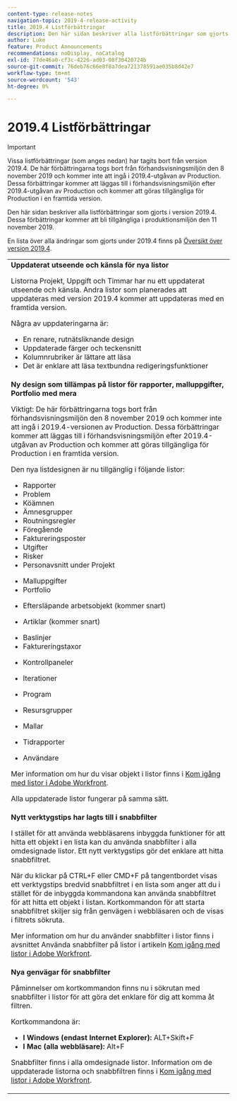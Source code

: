 ```yaml
---
content-type: release-notes
navigation-topic: 2019-4-release-activity
title: 2019.4 Listförbättringar
description: Den här sidan beskriver alla listförbättringar som gjorts i version 2019.4. Dessa förbättringar kommer att bli tillgängliga i produktionsmiljön den 11 november 2019.
author: Luke
feature: Product Announcements
recommendations: noDisplay, noCatalog
exl-id: 77de46a0-cf3c-4226-ad03-08f30420724b
source-git-commit: 76deb76c66e8f8a7dea721378591ae035b8d42e7
workflow-type: tm+mt
source-wordcount: '543'
ht-degree: 0%

---
```


# 2019.4 Listförbättringar

>[!IMPORTANT]
>
>Vissa listförbättringar (som anges nedan) har tagits bort från version 2019.4. De här förbättringarna togs bort från förhandsvisningsmiljön den 8 november 2019 och kommer inte att ingå i 2019.4-utgåvan av Production. Dessa förbättringar kommer att läggas till i förhandsvisningsmiljön efter 2019.4-utgåvan av Production och kommer att göras tillgängliga för Production i en framtida version.

Den här sidan beskriver alla listförbättringar som gjorts i version 2019.4. Dessa förbättringar kommer att bli tillgängliga i produktionsmiljön den 11 november 2019.

En lista över alla ändringar som gjorts under 2019.4 finns på [Översikt över version 2019.4](../../../../product-announcements/product-releases/quarterly-release-archive/2019.4-release-activity/2019.4-release-activity-overview.md).

<table style="table-layout:auto"> 
 <col> 
 <tbody> 
  <tr> 
   <td><strong>Uppdaterat utseende och känsla för nya listor</strong> <p>Listorna Projekt, Uppgift och Timmar har nu ett uppdaterat utseende och känsla. Andra listor som planerades att uppdateras med version 2019.4 kommer att uppdateras med en framtida version.</p> <p>Några av uppdateringarna är:</p> 
    <ul> 
     <li>En renare, rutnätsliknande design</li> 
     <li>Uppdaterade färger och teckensnitt</li> 
     <li>Kolumnrubriker är lättare att läsa</li> 
     <li>Det är enklare att läsa textbundna redigeringsfunktioner</li> 
    </ul> </td> 
  </tr> 
  <tr> 
   <td><strong>Ny design som tillämpas på listor för rapporter, malluppgifter, Portfolio med mera</strong> <p>Viktigt: De här förbättringarna togs bort från förhandsvisningsmiljön den 8 november 2019 och kommer inte att ingå i 2019.4-versionen av Production. Dessa förbättringar kommer att läggas till i förhandsvisningsmiljön efter 2019.4-utgåvan av Production och kommer att göras tillgängliga för Production i en framtida version.</p> <p>Den nya listdesignen är nu tillgänglig i följande listor:</p> 
    <ul> 
     <li>Rapporter </li> 
     <li>Problem</li> 
     <li>Köämnen </li> 
     <li>Ämnesgrupper </li> 
     <li>Routningsregler </li> 
     <li>Föregående </li> 
     <li>Faktureringsposter </li> 
     <li>Utgifter </li> 
     <li>Risker </li> 
     <li>Personavsnitt under Projekt </li> 
    </ul> 
    <ul> 
     <li>Malluppgifter </li> 
     <li>Portfolio </li> 
     <li> <p>Eftersläpande arbetsobjekt (kommer snart)</p> </li> 
     <li> <p>Artiklar (kommer snart) </p> </li> 
     <li>Baslinjer </li> 
     <li>Faktureringstaxor </li> 
     <li> <p>Kontrollpaneler </p> </li> 
     <li> <p>Iterationer </p> </li> 
     <li> <p>Program </p> </li> 
     <li> <p>Resursgrupper </p> </li> 
     <li> <p>Mallar </p> </li> 
     <li> <p>Tidrapporter </p> </li> 
     <li> <p>Användare </p> </li> 
    </ul> <p>Mer information om hur du visar objekt i listor finns i <a href="../../../../workfront-basics/navigate-workfront/use-lists/view-items-in-a-list.md" class="MCXref xref" xrefformat="{para}">Kom igång med listor i Adobe Workfront</a>.</p> <p>Alla uppdaterade listor fungerar på samma sätt. </p> </td> 
  </tr> 
  <tr> 
   <td> 
    <div> 
     <strong>Nytt verktygstips har lagts till i snabbfilter</strong> 
     <p> I stället för att använda webbläsarens inbyggda funktioner för att hitta ett objekt i en lista kan du använda snabbfilter i alla omdesignade listor. Ett nytt verktygstips gör det enklare att hitta snabbfiltret.</p> 
     <p>När du klickar på CTRL+F eller CMD+F på tangentbordet visas ett verktygstips bredvid snabbfiltret i en lista som anger att du i stället för de inbyggda kommandona kan använda snabbfiltret för att hitta ett objekt i listan. Kortkommandon för att starta snabbfiltret skiljer sig från genvägen i webbläsaren och de visas i filtrets sökruta.</p> 
     <p>Mer information om hur du använder snabbfilter i listor finns i avsnittet Använda snabbfilter på listor i artikeln <a href="../../../../workfront-basics/navigate-workfront/use-lists/view-items-in-a-list.md" class="MCXref xref" xrefformat="{para}">Kom igång med listor i Adobe Workfront</a>.</p> 
    </div> </td> 
  </tr> 
  <tr> 
   <td> 
    <div> 
     <strong>Nya genvägar för snabbfilter</strong> 
     <p>Påminnelser om kortkommandon finns nu i sökrutan med snabbfilter i listor för att göra det enklare för dig att komma åt filtren. </p> 
     <p>Kortkommandona är:</p> 
     <ul> 
      <li><strong>I Windows (endast Internet Explorer):</strong> ALT+Skift+F</li> 
      <li><strong>I Mac (alla webbläsare):</strong> Alt+F</li> 
     </ul> 
     <p>Snabbfilter finns i alla omdesignade listor. Information om de uppdaterade listorna och snabbfiltren finns i <a href="../../../../workfront-basics/navigate-workfront/use-lists/view-items-in-a-list.md" class="MCXref xref" xrefformat="{para}">Kom igång med listor i Adobe Workfront</a>.</p>
    </div> </td> 
  </tr> 
 </tbody> 
</table>

